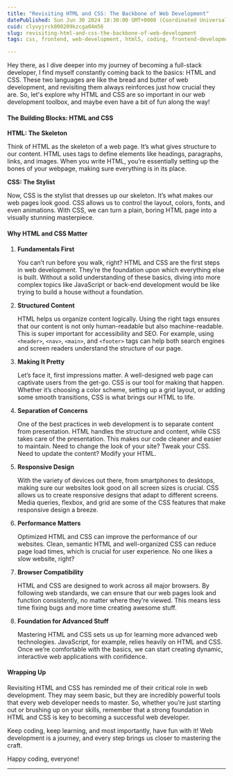 ```yaml
---
title: "Revisiting HTML and CSS: The Backbone of Web Development"
datePublished: Sun Jun 30 2024 18:30:00 GMT+0000 (Coordinated Universal Time)
cuid: clyvyjrck000209kzcga04m56
slug: revisiting-html-and-css-the-backbone-of-web-development
tags: css, frontend, web-development, html5, coding, frontend-development, html-css, revision

---
```


Hey there, as I dive deeper into my journey of becoming a full-stack developer, I find myself constantly coming back to the basics: HTML and CSS. These two languages are like the bread and butter of web development, and revisiting them always reinforces just how crucial they are. So, let's explore why HTML and CSS are so important in our web development toolbox, and maybe even have a bit of fun along the way!

#### The Building Blocks: HTML and CSS

**HTML: The Skeleton**

Think of HTML as the skeleton of a web page. It’s what gives structure to our content. HTML uses tags to define elements like headings, paragraphs, links, and images. When you write HTML, you’re essentially setting up the bones of your webpage, making sure everything is in its place.

**CSS: The Stylist**

Now, CSS is the stylist that dresses up our skeleton. It’s what makes our web pages look good. CSS allows us to control the layout, colors, fonts, and even animations. With CSS, we can turn a plain, boring HTML page into a visually stunning masterpiece.

#### Why HTML and CSS Matter

1. **Fundamentals First**
    
    You can’t run before you walk, right? HTML and CSS are the first steps in web development. They’re the foundation upon which everything else is built. Without a solid understanding of these basics, diving into more complex topics like JavaScript or back-end development would be like trying to build a house without a foundation.
    
2. **Structured Content**
    
    HTML helps us organize content logically. Using the right tags ensures that our content is not only human-readable but also machine-readable. This is super important for accessibility and SEO. For example, using `<header>`, `<nav>`, `<main>`, and `<footer>` tags can help both search engines and screen readers understand the structure of our page.
    
3. **Making It Pretty**
    
    Let’s face it, first impressions matter. A well-designed web page can captivate users from the get-go. CSS is our tool for making that happen. Whether it’s choosing a color scheme, setting up a grid layout, or adding some smooth transitions, CSS is what brings our HTML to life.
    
4. **Separation of Concerns**
    
    One of the best practices in web development is to separate content from presentation. HTML handles the structure and content, while CSS takes care of the presentation. This makes our code cleaner and easier to maintain. Need to change the look of your site? Tweak your CSS. Need to update the content? Modify your HTML.
    
5. **Responsive Design**
    
    With the variety of devices out there, from smartphones to desktops, making sure our websites look good on all screen sizes is crucial. CSS allows us to create responsive designs that adapt to different screens. Media queries, flexbox, and grid are some of the CSS features that make responsive design a breeze.
    
6. **Performance Matters**
    
    Optimized HTML and CSS can improve the performance of our websites. Clean, semantic HTML and well-organized CSS can reduce page load times, which is crucial for user experience. No one likes a slow website, right?
    
7. **Browser Compatibility**
    
    HTML and CSS are designed to work across all major browsers. By following web standards, we can ensure that our web pages look and function consistently, no matter where they’re viewed. This means less time fixing bugs and more time creating awesome stuff.
    
8. **Foundation for Advanced Stuff**
    
    Mastering HTML and CSS sets us up for learning more advanced web technologies. JavaScript, for example, relies heavily on HTML and CSS. Once we’re comfortable with the basics, we can start creating dynamic, interactive web applications with confidence.
    

#### Wrapping Up

Revisiting HTML and CSS has reminded me of their critical role in web development. They may seem basic, but they are incredibly powerful tools that every web developer needs to master. So, whether you’re just starting out or brushing up on your skills, remember that a strong foundation in HTML and CSS is key to becoming a successful web developer.

Keep coding, keep learning, and most importantly, have fun with it! Web development is a journey, and every step brings us closer to mastering the craft.

Happy coding, everyone!

---